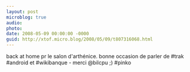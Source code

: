 ```yaml
---
layout: post
microblog: true
audio: 
photo: 
date: 2008-05-09 00:00:00 -0000
guid: http://xtof.micro.blog/2008/05/09/t807316068.html
---
```

back at home pr le salon d'arthénice. bonne occasion de parler de #trak #android et #wikibanque - merci @bilcpu ;) #pinko
